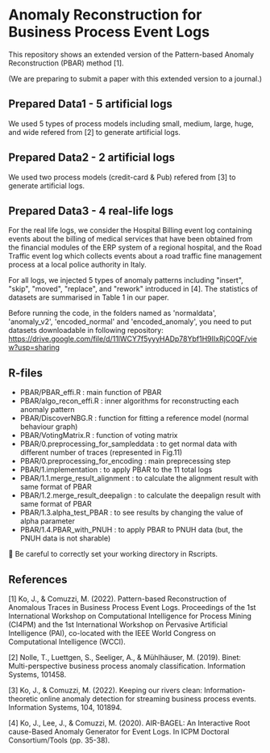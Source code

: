 # Anomaly Reconstruction for Business Process Event Logs

This repository shows an extended version of the Pattern-based Anomaly Reconstruction (PBAR) method [1].

(We are preparing to submit a paper with this extended version to a journal.)

## Prepared Data1 - 5 artificial logs
We used 5 types of process models including small, medium, large, huge, and wide refered from [2] to generate artificial logs.

## Prepared Data2 - 2 artificial logs
We used two process models (credit-card & Pub) refered from [3] to generate artificial logs.

## Prepared Data3 - 4 real-life logs
For the real life logs, we consider the Hospital Billing event log containing events about the billing of medical services that have been obtained from the financial modules of the ERP system of a regional hospital, and the Road Traffic event log which collects events about a road traffic fine management process at a local police authority in Italy.

For all logs, we injected 5 types of anomaly patterns including "insert", "skip", "moved", "replace", and "rework" introduced in [4]. The statistics of datasets are summarised in Table 1 in our paper.

Before running the code, in the folders named as 'normaldata', 'anomaly_v2', 'encoded_normal' and 'encoded_anomaly', you need to put datasets downloadable in following repository:
https://drive.google.com/file/d/11lWCY7f5yyyHADp78Ybf1H9IIxRjC0QF/view?usp=sharing

## R-files
- PBAR/PBAR_effi.R : main function of PBAR
- PBAR/algo_recon_effi.R : inner algorithms for reconstructing each anomaly pattern
- PBAR/DiscoverNBG.R : function for fitting a reference model (normal behaviour graph)
- PBAR/VotingMatrix.R : function of voting matrix
- PBAR/0.preprocessing_for_sampleddata : to get normal data with different number of traces (represented in Fig.11)
- PBAR/0.preprocessing_for_encoding : main preprecessing step
- PBAR/1.implementation : to apply PBAR to the 11 total logs
- PBAR/1.1.merge_result_alignment : to calculate the alignment result with same format of PBAR
- PBAR/1.2.merge_result_deepalign : to calculate the deepalign result with same format of PBAR
- PBAR/1.3.alpha_test_PBAR : to see results by changing the value of alpha parameter
- PBAR/1.4.PBAR_with_PNUH : to apply PBAR to PNUH data (but, the PNUH data is not sharable)
  
&#x1F53A; Be careful to correctly set your working directory in Rscripts.


## References

[1] Ko, J., & Comuzzi, M. (2022). Pattern-based Reconstruction of Anomalous Traces in Business Process Event Logs. Proceedings of the 1st International Workshop on Computational Intelligence for Process Mining (CI4PM) and the 1st International Workshop on Pervasive Artificial Intelligence (PAI), co-located with the IEEE World Congress on Computational Intelligence (WCCI).

[2] Nolle, T., Luettgen, S., Seeliger, A., & Mühlhäuser, M. (2019). Binet: Multi-perspective business process anomaly classification. Information Systems, 101458.

[3] Ko, J., & Comuzzi, M. (2022). Keeping our rivers clean: Information-theoretic online anomaly detection for streaming business process events. Information Systems, 104, 101894.

[4] Ko, J., Lee, J., & Comuzzi, M. (2020). AIR-BAGEL: An Interactive Root cause-Based Anomaly Generator for Event Logs. In ICPM Doctoral Consortium/Tools (pp. 35-38).


 
